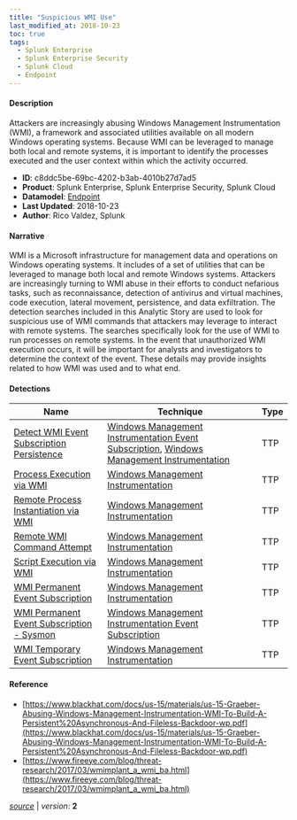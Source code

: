 ```yaml
---
title: "Suspicious WMI Use"
last_modified_at: 2018-10-23
toc: true
tags:
  - Splunk Enterprise
  - Splunk Enterprise Security
  - Splunk Cloud
  - Endpoint
---
```


#### Description

Attackers are increasingly abusing Windows Management Instrumentation (WMI), a framework and associated utilities available on all modern Windows operating systems. Because WMI can be leveraged to manage both local and remote systems, it is important to identify the processes executed and the user context within which the activity occurred.

- **ID**: c8ddc5be-69bc-4202-b3ab-4010b27d7ad5
- **Product**: Splunk Enterprise, Splunk Enterprise Security, Splunk Cloud
- **Datamodel**: [Endpoint](https://docs.splunk.com/Documentation/CIM/latest/User/Endpoint)
- **Last Updated**: 2018-10-23
- **Author**: Rico Valdez, Splunk

#### Narrative

WMI is a Microsoft infrastructure for management data and operations on Windows operating systems. It includes of a set of utilities that can be leveraged to manage both local and remote Windows systems. Attackers are increasingly turning to WMI abuse in their efforts to conduct nefarious tasks, such as reconnaissance, detection of antivirus and virtual machines, code execution, lateral movement, persistence, and data exfiltration. The detection searches included in this Analytic Story are used to look for suspicious use of WMI commands that attackers may leverage to interact with remote systems. The searches specifically look for the use of WMI to run processes on remote systems. In the event that unauthorized WMI execution occurs, it will be important for analysts and investigators to determine the context of the event. These details may provide insights related to how WMI was used and to what end.

#### Detections

| Name        | Technique   | Type         |
| ----------- | ----------- |--------------|
| [Detect WMI Event Subscription Persistence](/endpoint/detect_wmi_event_subscription_persistence/) | [Windows Management Instrumentation Event Subscription](/tags/#windows-management-instrumentation-event-subscription), [Windows Management Instrumentation](/tags/#windows-management-instrumentation) | TTP |
| [Process Execution via WMI](/endpoint/process_execution_via_wmi/) | [Windows Management Instrumentation](/tags/#windows-management-instrumentation) | TTP |
| [Remote Process Instantiation via WMI](/endpoint/remote_process_instantiation_via_wmi/) | [Windows Management Instrumentation](/tags/#windows-management-instrumentation) | TTP |
| [Remote WMI Command Attempt](/endpoint/remote_wmi_command_attempt/) | [Windows Management Instrumentation](/tags/#windows-management-instrumentation) | TTP |
| [Script Execution via WMI](/endpoint/script_execution_via_wmi/) | [Windows Management Instrumentation](/tags/#windows-management-instrumentation) | TTP |
| [WMI Permanent Event Subscription](/endpoint/wmi_permanent_event_subscription/) | [Windows Management Instrumentation](/tags/#windows-management-instrumentation) | TTP |
| [WMI Permanent Event Subscription - Sysmon](/endpoint/wmi_permanent_event_subscription_-_sysmon/) | [Windows Management Instrumentation Event Subscription](/tags/#windows-management-instrumentation-event-subscription) | TTP |
| [WMI Temporary Event Subscription](/endpoint/wmi_temporary_event_subscription/) | [Windows Management Instrumentation](/tags/#windows-management-instrumentation) | TTP |

#### Reference

* [https://www.blackhat.com/docs/us-15/materials/us-15-Graeber-Abusing-Windows-Management-Instrumentation-WMI-To-Build-A-Persistent%20Asynchronous-And-Fileless-Backdoor-wp.pdf](https://www.blackhat.com/docs/us-15/materials/us-15-Graeber-Abusing-Windows-Management-Instrumentation-WMI-To-Build-A-Persistent%20Asynchronous-And-Fileless-Backdoor-wp.pdf)
* [https://www.fireeye.com/blog/threat-research/2017/03/wmimplant_a_wmi_ba.html](https://www.fireeye.com/blog/threat-research/2017/03/wmimplant_a_wmi_ba.html)



[*source*](https://github.com/splunk/security_content/tree/develop/stories/suspicious_wmi_use.yml) \| *version*: **2**